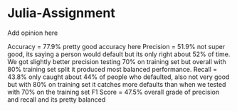 # Julia-Assignment

Add opinion here

Accuracy = 77.9% pretty good accuracy here
Precision = 51.9% not super good, its saying a person would default but its only right about 52% of time. We got slightly better precision testing 70% on training set but overall with 80% training set split it produced most balanced performance.
Recall = 43.8% only caught about 44% of people who defaulted, also not very good but with 80% on training set it catches more defaults than when we tested with 70% on the training set
F1 Score = 47.5% overall grade of precision and recall and its pretty balanced
